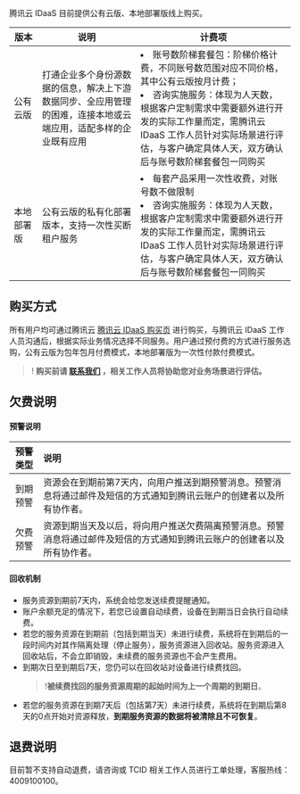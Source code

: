 腾讯云 IDaaS 目前提供公有云版、本地部署版线上购买。



<table>
<thead>
<tr>
<th width="10%">版本</th>
<th width="35%">说明</th>
<th width="55%">计费项</th>
</tr>
</thead>
<tbody>
<tr>
<td>公有云版</td>
<td>打通企业多个身份源数据的信息，解决上下游数据同步、全应用管理的困难，连接本地或云端应用，适配多样的企业既有应用</td>
<td><li>账号数阶梯套餐包：阶梯价格计费，不同账号数范围对应不同价格，其中公有云版按月计费；<br><li>咨询实施服务：体现为人天数，根据客户定制需求中需要额外进行开发的实际工作量而定，需腾讯云 IDaaS 工作人员针对实际场景进行评估，与客户确定具体人天，双方确认后与账号数阶梯套餐包一同购买</td>
</tr>
<td>本地部署版</td>
<td>公有云版的私有化部署版本，支持一次性买断租户服务</td>
<td rowspan="2"><li>每套产品采用一次性收费，对账号数不做限制<br><li>咨询实施服务：体现为人天数，根据客户定制需求中需要额外进行开发的实际工作量而定，需腾讯云 IDaaS 工作人员针对实际场景进行评估，与客户确定具体人天，双方确认后与账号数阶梯套餐包一同购买</td>
</tr>
</tbody></table>




## 购买方式

所有用户均可通过腾讯云 [腾讯云 IDaaS 购买页](https://buy.cloud.tencent.com/cig) 进行购买，与腾讯云 IDaaS 工作人员沟通后，根据实际业务情况选择不同服务。用户通过预付费的方式进行服务选购，公有云版为包年包月付费模式，本地部署版为一次性付款付费模式。
>! **购买前请 [联系我们](https://cloud.tencent.com/apply/p/0fy0f96uol9d) ，相关工作人员将协助您对业务场景进行评估。**


## 欠费说明

#### 预警说明

| 预警类型 | 说明                                                         |
| :------: | :----------------------------------------------------------- |
| 到期预警 | 资源会在到期前第7天内，向用户推送到期预警消息。预警消息将通过邮件及短信的方式通知到腾讯云账户的创建者以及所有协作者。 |
| 欠费预警 | 资源到期当天及以后，将向用户推送欠费隔离预警消息。预警消息将通过邮件及短信的方式通知到腾讯云账户的创建者以及所有协作者。 |

#### 回收机制

- 服务资源到期前7天内，系统会给您发送续费提醒通知。
- 账户余额充足的情况下，若您已设置自动续费，设备在到期当日会执行自动续费。
- 若您的服务资源在到期前（包括到期当天）未进行续费，系统将在到期后的一段时间内对其作隔离处理（停止服务），服务资源进入回收站。服务资源进入回收站后，不会立即销毁，未续费的服务资源也不会产生费用。
- 到期次日至到期后7天，您仍可以在回收站对设备进行续费找回。
  >!**被续费找回的服务资源周期的起始时间为上一个周期的到期日**。
- 若您的服务资源在到期7天后（包括第7天）未进行续费，系统将在到期后第8天的0点开始对资源释放，**到期服务资源的数据将被清除且不可恢复**。

## 退费说明

目前暂不支持自动退费，请咨询或 TCID 相关工作人员进行工单处理，客服热线：4009100100。
